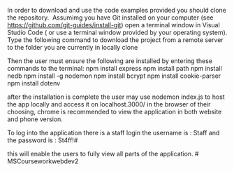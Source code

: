 In order to download and use the code examples provided you should clone the repository. 
Assumimg you have Git installed on your computer (see https://github.com/git-guides/install-git) open a terminal window in Visual Studio Code ( or use a terminal window provided by your operating system). Type the following command to download the project from a remote server to the folder you are currently in locally
clone 

Then the user must ensure the following are installed by entering these commands to the terminal:
npm install express
npm install path
npm install nedb
npm install -g nodemon
npm install bcrypt
npm install cookie-parser
npm install dotenv

after the installation is complete the user may use nodemon index.js to host the app locally and 
access it on localhost.3000/ in the browser of their choosing, chrome is recommended to view the 
application in both website and phone version.

To log into the application there is a staff login
the username is : Staff
and the password is : St4ff!#

this will enable the users to fully view all parts of the application.
#   M S C o u r s e w o r k w e b d e v 2 
 
 